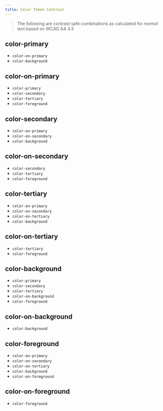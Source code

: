 ```yaml
---
title: Color Token Contrast
---
```


> The following are contrast safe combinations as calculated for _normal_ text based on WCAG AA 4.5

## color-primary
  - `color-on-primary`
  - `color-background`

## color-on-primary
  - `color-primary`
  - `color-secondary`
  - `color-tertiary`
  - `color-foreground`

## color-secondary
  - `color-on-primary`
  - `color-on-secondary`
  - `color-background`

## color-on-secondary
  - `color-secondary`
  - `color-tertiary`
  - `color-foreground`

## color-tertiary
  - `color-on-primary`
  - `color-on-secondary`
  - `color-on-tertiary`
  - `color-background`

## color-on-tertiary
  - `color-tertiary`
  - `color-foreground`

## color-background
  - `color-primary`
  - `color-secondary`
  - `color-tertiary`
  - `color-on-background`
  - `color-foreground`

## color-on-background
  - `color-background`

## color-foreground
  - `color-on-primary`
  - `color-on-secondary`
  - `color-on-tertiary`
  - `color-background`
  - `color-on-foreground`

## color-on-foreground
  - `color-foreground`
